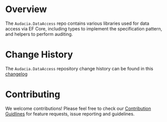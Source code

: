 # Overview

The `Audacia.DataAccess` repo contains various libraries used for data access via EF Core, including types to implement the specification pattern, and helpers to perform auditing.

# Change History
The `Audacia.DataAccess` repository change history can be found in this [changelog](./CHANGELOG.md)

# Contributing
We welcome contributions! Please feel free to check our [Contribution Guidlines](https://github.com/audaciaconsulting/.github/blob/main/CONTRIBUTING.md) for feature requests, issue reporting and guidelines.
